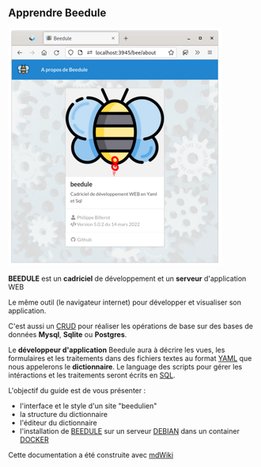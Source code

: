 ## Apprendre Beedule

![](images/apropos.png)

**BEEDULE** est un **cadriciel** de développement et un **serveur** d'application WEB

Le même outil (le navigateur internet) pour développer et visualiser son application. 

C'est aussi un <a href="https://fr.wikipedia.org/wiki/CRUD" target="_blank">CRUD</a> pour réaliser les opérations de base sur des bases de données **Mysql**, **Sqlite** ou **Postgres**.

Le **développeur d'application** Beedule aura à décrire les vues, les formulaires et les traitements dans des fichiers textes au format <a href="https://fr.wikipedia.org/wiki/YAML" target="_blank">YAML</a> que nous appelerons le **dictionnaire**. Le language des scripts pour gérer les intéractions et les traitements seront écrits en <a href="https://fr.wikipedia.org/wiki/SQL" target="_blank">SQL</a>. 

L'objectif du guide est de vous présenter :

- l'interface et le style d'un site "beedulien"
- la structure du dictionnaire
- l'éditeur du dictionnaire
- l'installation de <a href="https://github.com/pbillerot/beedule" target="_blank">BEEDULE</a> sur un serveur <a href="https://fr.wikipedia.org/wiki/Debian" target="_blank">DEBIAN</a> dans un container <a href="https://fr.wikipedia.org/wiki/Docker_(logiciel)" target="_blank">DOCKER</a>

Cette documentation a été construite avec <a href="https://dynalon.github.io/mdwiki/#!index.md" target="_blank">mdWiki</a>
